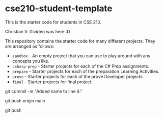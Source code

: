 # cse210-student-template
This is the starter code for students in CSE 210.

Christian V. Gividen was here :D

This repository contains the starter code for many different projects. They are arranged as follows:

* `sandbox` - An empty project that you can use to play around with any concepts you like.
* `csharp-prep` - Starter projects for each of the C# Prep assignments.
* `prepare` - Starter projects for each of the preparation Learning Activities.
* `prove` - Starter projects for each of the prove Developer projects.
* `final` - Starter projects for final project.


git commit -m "Added name to line 4."

git push origin main

git push